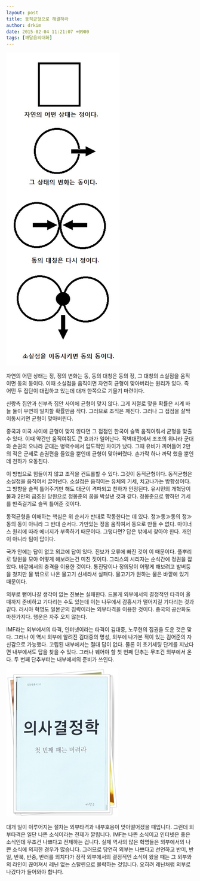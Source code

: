 ```yaml
---
layout: post
title: 동적균형으로 해결하라
author: drkim
date: 2015-02-04 11:21:07 +0900
tags: [깨달음의대화]
---
```

  





![](/files/attach/images/198/290/563/60.jpg)   
  


자연의 어떤 상태는 정, 정의 변화는 동, 동의 대칭은 동의 정, 그 대칭의 소실점을 움직이면 동의 동이다. 이때 소실점을 움직이면 자연히 균형이 맞아버리는 원리가 있다. 즉 어떤 두 집단이 대립하고 있는데 대개 한쪽으로 기울기 마련이다. 

  


신랑측 집안과 신부측 집안 사이에 균형이 맞지 않다. 그게 저절로 맞을 확률은 시계 바늘 둘이 우연히 일치할 확률만큼 작다. 그러므로 조직은 깨진다. 그러나 그 접점을 살짝 이동시키면 균형이 맞아버린다. 

  


중국과 미국 사이에 균형이 맞지 않다면 그 접점인 한국이 슬쩍 움직여줘서 균형을 맞출 수 있다. 이때 약간만 움직여줘도 큰 효과가 일어난다. 적벽대전에서 조조의 위나라 군대와 손권의 오나라 군대는 병력수에서 압도적인 차이가 났다. 그때 유비가 끼어들어 2만의 적은 군세로 손권편을 들었을 뿐인데 균형이 맞아버렸다. 손가락 하나 까닥 했을 뿐인데 천하가 요동친다. 

  


이 방법으로 힘들이지 않고 조직을 컨트롤할 수 있다. 그것이 동적균형이다. 동적균형은 소실점을 움직여서 끌어낸다. 소실점은 움직이는 유체의 기세, 치고나가는 방향성이다. 그 방향을 슬쩍 틀어주기만 해도 대군이 격파되고 천하가 안정된다. 유시민의 개혁당이 불과 2만의 급조된 당원으로 정몽준의 꿈을 박살낸 것과 같다. 정몽준으로 향하던 기세를 딴죽걸기로 슬쩍 틀어준 것이다.

  


동적균형을 이해하는 핵심은 위 순서가 반대로 작동한다는 데 있다. 정≫동≫동의 정≫동의 동이 아니라 그 반대 순서다. 가만있는 정을 움직여서 동으로 만들 수 없다. 마이너스 원리에 따라 에너지가 부족하기 때문이다. 그렇다면? 답은 밖에서 찾아야 한다. 개인이 아니라 팀이 답이다.

  


국가 안에는 답이 없고 외교에 답이 있다. 진보가 오류에 빠진 것이 이 때문이다. 풀뿌리로 당원을 모아 어떻게 해보려는건 미친 짓이다. 그리스의 시리자는 순식간에 정권을 잡았다. 바깥에서의 충격을 이용한 것이다. 통진당이나 정의당이 어떻게 해보려고 발버둥을 쳤지만 물 밖으로 나온 물고기 신세라서 실패다. 물고기가 원하는 물은 바깥에 있기 때문이다.

  


외부로 뻗어나갈 생각이 없는 진보는 실패한다. 드물게 외부에서의 결정적인 타격이 올때까지 준비하고 기다리는 수도 있는데 이는 나무에서 감홍시가 떨어지길 기다리는 것과 같다. 러시아 혁명도 일본군의 침략이라는 외부타격을 이용한 것이다. 중국의 공산화도 마찬가지다. 행운은 자주 오지 않는다.

  


IMF라는 외부에서의 타격, 인터넷이라는 타격이 김대중, 노무현의 집권을 도운 것은 맞다. 그러나 이 역시 외부에 알려진 김대중의 명성, 외부에 나가본 적이 있는 김어준의 자신감으로 가능했다. 고립된 내부에서는 절대 답이 없다. 물론 이 초기세팅 단계를 지났다면 내부에서도 답을 찾을 수 있다. 그러나 꿰어야 할 첫 번째 단추는 무조건 외부에서 온다. 두 번째 단추부터는 내부에서의 준비가 쓰인다. 

  



![](/files/attach/images/198/290/563/111.JPG)   


  


대개 일이 이루어지는 절차는 외부타격과 내부호응이 맞아떨어졌을 때입니다. 그런데 외부타격은 일단 나쁜 소식이라는 전제가 깔립니다. IMF는 나쁜 소식이고 인터넷은 좋은 소식인데 무조건 나쁘다고 전제하는 겁니다. 실제 역사의 많은 혁명들은 외부에서의 나쁜 소식에 의지한 경우가 많습니다. 그러므로 당연히 외부는 나쁘다고 선언하고 반미, 반일, 반북, 반중, 반러를 외치다가 정작 외부에서의 결정적인 소식이 왔을 때는 그 외부와의 라인이 끊어져서 레닌 없는 스탈린으로 몰락하는 것입니다. 오히려 레닌처럼 외부로 나갔다가 들어와야 합니다.